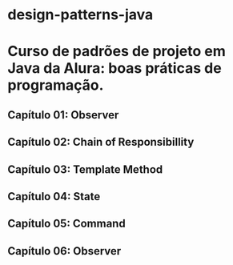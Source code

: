 # design-patterns-java
<h1>Curso de padrões de projeto em Java da Alura: boas práticas de programação.</h1>

<h2>Capítulo 01: Observer</h2>
<h2>Capítulo 02: Chain of Responsibillity</h2>
<h2>Capítulo 03: Template Method</h2>
<h2>Capítulo 04: State</h2>
<h2>Capítulo 05: Command</h2>
<h2>Capítulo 06: Observer</h2>
